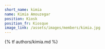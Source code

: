 ```yaml
---
short_name: kimia
name: Kimia Amouzegar
position: Kiosk
position_fr: Kiosque
image_link: /assets/images/members/kimia.jpg
---
```

{% tf authors/kimia.md %}